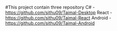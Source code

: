 #This project contain three repository C# - https://github.com/sithu09/Taimal-Desktop React -https://github.com/sithu09/Taimal-React Android -https://github.com/sithu09/Taimal-Android
